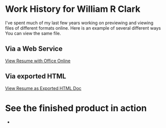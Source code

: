 # Work History for William R Clark

I've spent much of my last few years working on previewing and viewing files of different formats online.  Here is an example of several different ways You can view the same file.

## Via a Web Service
[View Resume with Office Online](https://view.officeapps.live.com/op/view.aspx?src=https%3A%2F%2Fgithub.com%2FWilliamRClark%2Fworkhistory%2Fblob%2Fmaster%2FResume2016.docx%3Fraw%3Dtrue)

## Via exported HTML
[View Resume as Exported HTML Doc](http://htmlpreview.github.io/?https://raw.githubusercontent.com/WilliamRClark/workhistory/master/Resume2016.htm)

# See the finished product in action

* 
